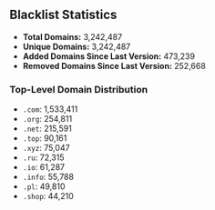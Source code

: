 ## Blacklist Statistics

- **Total Domains:** 3,242,487
- **Unique Domains:** 3,242,487
- **Added Domains Since Last Version:** 473,239
- **Removed Domains Since Last Version:** 252,668

### Top-Level Domain Distribution

-  `.com`: 1,533,411
-  `.org`: 254,811
-  `.net`: 215,591
-  `.top`: 90,161
-  `.xyz`: 75,047
-  `.ru`: 72,315
-  `.io`: 61,287
-  `.info`: 55,788
-  `.pl`: 49,810
-  `.shop`: 44,210

